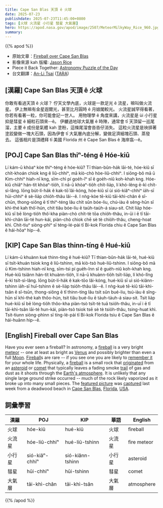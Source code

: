 ```yaml
---
title: Cape San Blas 天頂 ê 火球
date: 2025-07-23
publishdate: 2025-07-23T11:45:00+0800
tags: [火球 火流星 小行星 彗星 大氣層]
hero: https://apod.nasa.gov/apod/image/2507/MeteorMilkyWay_Rice_960.jpg
summary: 
---
```


{{% apod %}}

- 原始文章：[Fireball over Cape San Blas](https://apod.nasa.gov/apod/ap250723.html)
- 影像來源 kah 版權: [Jason Rice][Jason_Rice]
- Piece it Back Together: [Astronomy Puzzle of the Day](https://www.scigames.org/apps/webjigsaw2/index.php)
- 台文翻譯：[An-Li Tsai][An-Li Tsai] ([TARA][TARA])


## [漢羅] Cape San Blas 天頂 ê 火球
你敢有看過天頂 ê 火球？
佇天文學內底，火球是一款足光 ê 流星，嘛叫做火流星。
伊上無嘛有金星遐爾光，甚至比月圓時 ê 月娘閣較光。
火流星誠罕得看著，你若有看著一粒，你可能會記一世人。
用物理學 ê 角度來講，火流星是 ùi 小行星抑是彗星 ê 細粒石頭來--ê。
伊軁過地球大氣層 ê 時陣，通常會 tī 天頂留一巡尾溜，主要 ê 成份是氣體 kah 塗粉，這條尾溜會沓沓仔消失。
這粒火流星是袂挵著塗跤變做一塊大石頭，因為伊會 tī 大氣層內底分解，變做足濟細塊石頭、蒸發去。
這張相片是頂禮拜 tī 美國 Florida 州 ê Cape San Blas ê 海岸翕--ê。

<!--
## [中文] 聖布拉斯角上空的火球
你看過火球嗎？
在天文學中，火球是一種非常明亮的流星——至少和金星一樣亮，甚至可能比滿月還要亮。
火球很罕見——如果你看到一個，你可能會終生難忘。
從物理角度來看，火球是來自小行星或彗星的一塊小岩石，它通常會在穿過地球大氣層時留下一條由氣體和塵埃組成的逐漸消散的煙跡。
不太可能發生任何一次大規模的撞擊——大部分岩石很可能在分解成許多小碎片時蒸發了。
這張特色照片是上週在美國佛羅裡達州聖布拉斯角的枯木海灘拍攝的。

-->

## [POJ] Cape San Blas thiⁿ-téng ê Hóe-kiû
Lí kám-ū khòaⁿ kòe thiⁿ-téng ê hóe-kiû?
Tī thian-bûn-ha̍k lāi-té, hóe-kiû sī chi̍t-khoán chiok kng ê liû-chhiⁿ, mā kiò-chò hòe-liû-chhiⁿ.
I siōng-bô mā ū Kim-chhiⁿ hiah-nī kng, sīm-chì pí goe̍h-îⁿ sî ê goe̍h-niû koh-khah kng.
Hóe-kiû chiâⁿ hán-tit khòaⁿ-tio̍h, lí nā-ū khòaⁿ-tio̍h chi̍t-lia̍p, lí khó-lêng ē-kì chi̍t-sì-lâng.
Iōng bu̍t-lí-ha̍k ê kak-tō͘ lâi-kóng, hóe-kiû sī ùi sió-kiâⁿ-chhiⁿ ia̍h-sī hūi-chhiⁿ ê sè-lia̍p chio̍h-thâu lâi--ê.
I nǹg-kòe tē-kiû tāi-khì-chân ê sî-chūn, thong-siông ē tī thiⁿ-téng lâu chi̍t sûn bóe-liu, chú-iàu ê sêng-hūn sī khì-thé kah thô͘-hún, chit tiâu bóe-liu ē tau̍h-tau̍h-á siau-sit.
Chit lia̍p hóe-kiû sī bē lòng-tio̍h thô͘-kha piàn-chò chi̍t-tè tōa chio̍h-thâu, in-ūi i ē tī tāi-khì-chân lāi-té hun-kái, piàn-chò chiok chē sè tè chio̍h-thâu, cheng-hoat khì.
Chit-tiuⁿ siòng-phìⁿ sī téng-lé-pài tī Bí-kok Florida chiu ê Cape San Blas ê hái-hōaⁿ hip--ê.

## [KIP] Cape San Blas thinn-tíng ê Hué-kiû
Lí kám-ū khuànn kuè thinn-tíng ê hué-kiû?
Tī thian-bûn-ha̍k lāi-té, hué-kiû sī tsi̍t-khuán tsiok kng ê liû-tshinn, mā kiò-tsò huè-liû-tshinn.
I siōng-bô mā ū Kim-tshinn hiah-nī kng, sīm-tsì pí gue̍h-înn sî ê gue̍h-niû koh-khah kng.
Hué-kiû tsiânn hán-tit khuànn-tio̍h, lí nā-ū khuànn-tio̍h tsi̍t-lia̍p, lí khó-lîng ē-kì tsi̍t-sì-lâng.
Iōng bu̍t-lí-ha̍k ê kak-tōo lâi-kóng, hué-kiû sī uì sió-kiânn-tshinn ia̍h-sī huī-tshinn ê sè-lia̍p tsio̍h-thâu lâi--ê.
I nǹg-kuè tē-kiû tāi-khì-tsân ê sî-tsūn, thong-siông ē tī thinn-tíng lâu tsi̍t sûn bué-liu, tsú-iàu ê sîng-hūn sī khì-thé kah thôo-hún, tsit tiâu bué-liu ē ta̍uh-ta̍uh-á siau-sit.
Tsit lia̍p hué-kiû sī bē lòng-tio̍h thôo-kha piàn-tsò tsi̍t-tè tuā tsio̍h-thâu, in-uī i ē tī tāi-khì-tsân lāi-té hun-kái, piàn-tsò tsiok tsē sè tè tsio̍h-thâu, tsing-huat khì.
Tsit-tiunn siòng-phìnn sī tíng-lé-pài tī Bí-kok Florida tsiu ê Cape San Blas ê hái-huānn hip--ê.

## [English] Fireball over Cape San Blas
Have you ever seen a fireball?
In astronomy,  a [fireball][fireball] is a very bright [meteor][meteor] -- one at least as bright as [Venus][Venus] and possibly brighter than even a full [Moon][Moon].
[Fireball][Fireball]s are rare -- if you see one you are likely to [remember it][remember_it] for your whole life.
Physically,  a [fireball][fireball] is a small rock that [originated][originated] from an [asteroid][asteroid] or [comet][comet] that typically leaves a fading smoke [trail][trail] of gas and dust as it shoots through the [Earth's atmosphere][Earth_s_atmosphere].
It is unlikely that any single large ground strike occurred -- much of the rock likely vaporized as it broke up into many small pieces.
The [featured picture][featured_picture] was [captured][captured] last week from a deadwood beach in [Cape San Blas][Cape_San_Blas],  [Florida][Florida],  [USA][USA].


## 詞彙學習
|漢羅|POJ|KIP|華語|English|
|-|-|-|-|-|
| 火球 | hóe-kiû | hué-kiû | 火球 | fireball |
| 火流星 | hóe-liû-chhiⁿ | hué-liû-tshinn | 火流星 | fire meteor |
| 小行星 | sió-kiâⁿ-chhiⁿ | sió-kiânn-tshinn | 小行星 | asteroid |
| 彗星 | hūi-chhiⁿ | hūi-tshinn | 彗星 | comet |
| 大氣層 | tāi-khì-chân | tāi-khì-tsân | 大氣層 | atmosphere |

{{% /apod %}}

[An-Li Tsai]: mailto:thianbun.taigi@gmail.com
[TARA]: https://tara.tw

[Copyright]: https://apod.nasa.gov/apod/fap/lib/about_apod.html#srapply
[License3]: https://creativecommons.org/licenses/by-nc-nd/3.0/
[License2]:https://creativecommons.org/licenses/by-nc-nd/2.0/

[fireball]:https://www.amsmeteors.org/fireballs/faqf/
[meteor]:https://science.nasa.gov/solar-system/meteors-meteorites/
[Venus]:https://apod.nasa.gov/apod/ap230306.html
[Moon]:https://svs.gsfc.nasa.gov/5415/
[Fireball]:https://apod.nasa.gov/apod/ap230916.html
[remember_it]:https://www.shutterstock.com/image-photo/close-scottish-fold-cat-head-600nw-1276621966.jpg
[originated]:https://apod.nasa.gov/apod/ap231126.html
[asteroid]:https://science.nasa.gov/solar-system/asteroids/
[comet]:https://en.wikipedia.org/wiki/Comet_nucleus
[trail]:https://apod.nasa.gov/apod/ap190430.html
[Earth_s_atmosphere]:https://spaceplace.nasa.gov/atmosphere/
[featured_picture]:https://www.instagram.com/p/DLa5D4sxVag/
[captured]:https://www.instagram.com/p/DLaPqFTRiAx/
[Cape_San_Blas]:https://www.youtube.com/watch?v=LCQhTcFGiSE
[Florida]:https://en.wikipedia.org/wiki/Florida
[USA]:https://www.cia.gov/the-world-factbook/countries/united-states/
[Astronomy_Puzzle_of_the_Day]:https://www.scigames.org/apps/webjigsaw2/index.php
[shadow_transit]:https://apod.nasa.gov/apod/ap250724.html

[Jason_Rice]:https://www.instagram.com/jriceastro/?hl=en